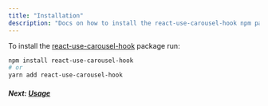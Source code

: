 ```yaml
---
title: "Installation"
description: "Docs on how to install the react-use-carousel-hook npm package."
---
```


To install the [react-use-carousel-hook](https://www.npmjs.com/package/react-use-carousel-hook) package run:

```bash
npm install react-use-carousel-hook
# or
yarn add react-use-carousel-hook
```

##### Next: [Usage](/usage)
